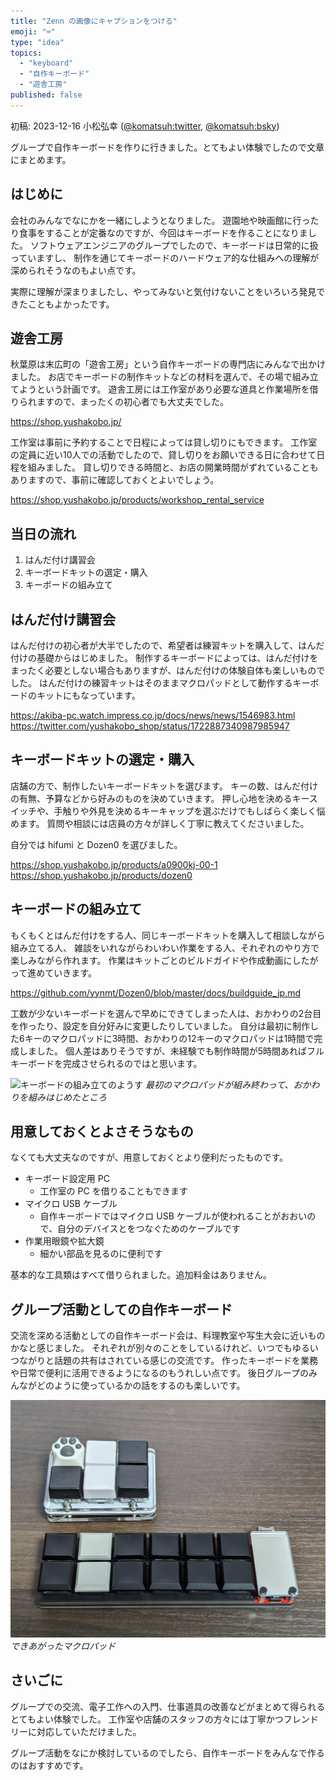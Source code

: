 ```yaml
---
title: "Zenn の画像にキャプションをつける"
emoji: "⌨️"
type: "idea"
topics:
  - "keyboard"
  - "自作キーボード"
  - "遊舎工房"
published: false
---
```


初稿: 2023-12-16
小松弘幸 ([@komatsuh:twitter](https://twitter.com/komatsuh),
[@komatsuh:bsky](https://bsky.app/profile/komatsuh.bsky.social))

グループで自作キーボードを作りに行きました。とてもよい体験でしたので文章にまとめます。


## はじめに

会社のみんなでなにかを一緒にしようとなりました。
遊園地や映画館に行ったり食事をすることが定番なのですが、今回はキーボードを作ることになりました。
ソフトウェアエンジニアのグループでしたので、キーボードは日常的に扱っていますし、
制作を通じてキーボードのハードウェア的な仕組みへの理解が深められそうなのもよい点です。

実際に理解が深まりましたし、やってみないと気付けないことをいろいろ発見できたこともよかったです。


## 遊舎工房

秋葉原は末広町の「遊舎工房」という自作キーボードの専門店にみんなで出かけました。
お店でキーボードの制作キットなどの材料を選んで、その場で組み立てようという計画です。
遊舎工房には工作室があり必要な道具と作業場所を借りられますので、まったくの初心者でも大丈夫でした。

https://shop.yushakobo.jp/

工作室は事前に予約することで日程によっては貸し切りにもできます。
工作室の定員に近い10人での活動でしたので、貸し切りをお願いできる日に合わせて日程を組みました。
貸し切りできる時間と、お店の開業時間がずれていることもありますので、事前に確認しておくとよいでしょう。

https://shop.yushakobo.jp/products/workshop_rental_service


## 当日の流れ

1. はんだ付け講習会
2. キーボードキットの選定・購入
3. キーボードの組み立て


## はんだ付け講習会

はんだ付けの初心者が大半でしたので、希望者は練習キットを購入して、はんだ付けの基礎からはじめました。
制作するキーボードによっては、はんだ付けをまったく必要としない場合もありますが、はんだ付けの体験自体も楽しいものでした。
はんだ付けの練習キットはそのままマクロパッドとして動作するキーボードのキットにもなっています。

https://akiba-pc.watch.impress.co.jp/docs/news/news/1546983.html
https://twitter.com/yushakobo_shop/status/1722887340987985947


## キーボードキットの選定・購入

店舗の方で、制作したいキーボードキットを選びます。
キーの数、はんだ付けの有無、予算などから好みのものを決めていきます。
押し心地を決めるキースイッチや、手触りや外見を決めるキーキャップを選ぶだけでもしばらく楽しく悩めます。
質問や相談には店員の方々が詳しく丁寧に教えてくださいました。

自分では hifumi と Dozen0 を選びました。

https://shop.yushakobo.jp/products/a0900kj-00-1
https://shop.yushakobo.jp/products/dozen0


## キーボードの組み立て

もくもくとはんだ付けをする人、同じキーボードキットを購入して相談しながら組み立てる人、
雑談をいれながらわいわい作業をする人、それぞれのやり方で楽しみながら作れます。
作業はキットごとのビルドガイドや作成動画にしたがって進めていきます。

https://github.com/yynmt/Dozen0/blob/master/docs/buildguide_jp.md


工数が少ないキーボードを選んで早めにできてしまった人は、おかわりの2台目を作ったり、設定を自分好みに変更したりしていました。
自分は最初に制作した6キーのマクロパッドに3時間、おかわりの12キーのマクロパッドは1時間で完成しました。
個人差はありそうですが、未経験でも制作時間が5時間あればフルキーボードを完成させられるのではと思います。

![キーボードの組み立てのようす](komatsuh_keyboard_offsite_image1.png)
*最初のマクロパッドが組み終わって、おかわりを組みはじめたところ*


## 用意しておくとよさそうなもの

なくても大丈夫なのですが、用意しておくとより便利だったものです。

* キーボード設定用 PC
    * 工作室の PC を借りることもできます
* マイクロ USB ケーブル
    * 自作キーボードではマイクロ USB ケーブルが使われることがおおいので、自分のデバイスとをつなぐためのケーブルです
* 作業用眼鏡や拡大鏡
    * 細かい部品を見るのに便利です

基本的な工具類はすべて借りられました。追加料金はありません。


## グループ活動としての自作キーボード

交流を深める活動としての自作キーボード会は、料理教室や写生大会に近いものかなと感じました。
それぞれが別々のことをしているけれど、いつでもゆるいつながりと話題の共有はされている感じの交流です。
作ったキーボードを業務や日常で便利に活用できるようになるのもうれしい点です。
後日グループのみんながどのように使っているかの話をするのも楽しいです。

![できあがったマクロパッド](komatsuh_keyboard_offsite_image2.png)
*できあがったマクロパッド*

## さいごに

グループでの交流、電子工作への入門、仕事道具の改善などがまとめて得られるとてもよい体験でした。
工作室や店舗のスタッフの方々には丁寧かつフレンドリーに対応していただけました。

グループ活動をなにか検討しているのでしたら、自作キーボードをみんなで作るのはおすすめです。
